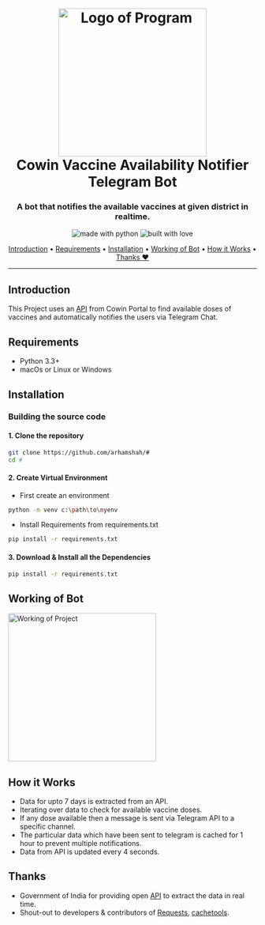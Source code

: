 <h1 align="center">
  <a href="#"><img src="https://i.ibb.co/4tWKYXz/Orange-and-Blue-Illustrative-Coping-with-Stress-Landscape-COVID-Flyer.gif" alt="Logo of Program" width="300"></a>
  <br>
    Cowin Vaccine Availability Notifier Telegram Bot
  <br>
</h1>

<h3 align="center">A bot that notifies the available vaccines at given district in realtime.</h3>
  
<p align="center">
  <img src="https://forthebadge.com/images/badges/made-with-python.svg" alt="made with python">
  <img src="https://forthebadge.com/images/badges/built-with-love.svg" alt="built with love">
</p>

<p align="center">
  <a href="#introduction">Introduction</a> •
  <a href="#requirements">Requirements</a>  •
  <a href="#installation">Installation</a> •
  <a href="#working-of-bot">Working of Bot</a>               •
  <a href="#how-it-works">How it Works</a> •
  <a href="#thanks">Thanks ❤</a>
</p>

---

## Introduction
This Project uses an [API](https://apisetu.gov.in/public/marketplace/api/cowin#/) from Cowin Portal to find available doses of vaccines and automatically notifies the users via
Telegram Chat.

## Requirements

- Python 3.3+
- macOs or Linux or Windows

## Installation

### Building the source code

#### 1. Clone the repository
```sh
git clone https://github.com/arhamshah/#
cd #
```
#### 2. Create Virtual Environment 
- First create an environment
```sh
python -m venv c:\path\to\myenv
```
- Install Requirements from requirements.txt
```sh
pip install -r requirements.txt
```

#### 3. Download & Install all the Dependencies
```sh
pip install -r requirements.txt
``` 

## Working of Bot
<a href="#"><img src="https://i.ibb.co/hKfNmLT/Screenshot-20210525-235437.jpg" alt="Working of Project" width="300"></a>

## How it Works
- Data for upto 7 days is extracted from an API.
- Iterating over data to check for available vaccine doses.
- If any dose available then a message is sent via Telegram API to a specific channel.
- The particular data which have been sent to telegram is cached for 1 hour to prevent multiple notifications. 
- Data from API is updated every 4 seconds.  

## Thanks
- Government of India for providing open [API](https://apisetu.gov.in/public/marketplace/api/cowin#/) to extract the data in real time.
- Shout-out to developers & contributors of [Requests](https://docs.python-requests.org/en/master/), [cachetools](https://cachetools.readthedocs.io/en/stable/#).
